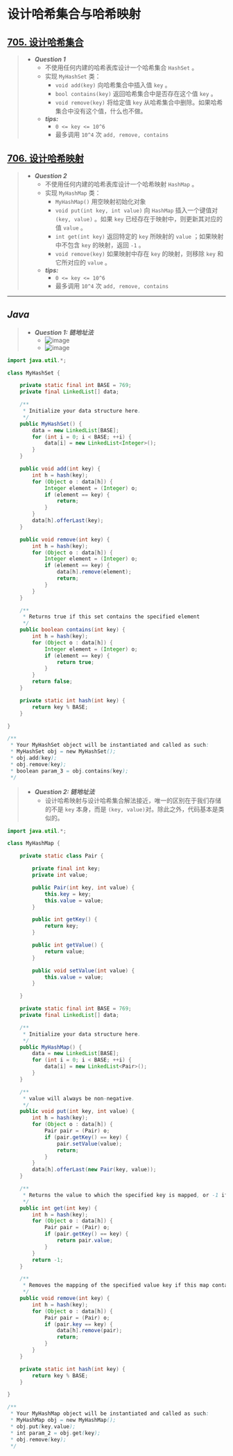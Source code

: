 # 设计哈希集合与哈希映射

## [705. 设计哈希集合](https://leetcode.cn/problems/design-hashset/)

> - ***Question 1***
>   - 不使用任何内建的哈希表库设计一个哈希集合 `HashSet` 。
>   - 实现 `MyHashSet` 类：
>     - `void add(key)` 向哈希集合中插入值 `key` 。
>     - `bool contains(key)` 返回哈希集合中是否存在这个值 `key` 。
>     - `void remove(key)` 将给定值 `key` 从哈希集合中删除。如果哈希集合中没有这个值，什么也不做。
>   - ***tips:***
>     - `0 <= key <= 10^6`
>     - 最多调用 `10^4` 次 `add, remove, contains`

## [706. 设计哈希映射](https://leetcode.cn/problems/design-hashmap/)

> - ***Question 2***
>   - 不使用任何内建的哈希表库设计一个哈希映射 `HashMap` 。
>   - 实现 `MyHashMap` 类：
>     - `MyHashMap()` 用空映射初始化对象
>     - `void put(int key, int value)` 向 `HashMap` 插入一个键值对 `(key, value)` 。如果 `key` 已经存在于映射中，则更新其对应的值 `value` 。
>     - `int get(int key)` 返回特定的 `key` 所映射的 `value` ；如果映射中不包含 `key` 的映射，返回 `-1` 。
>     - `void remove(key)` 如果映射中存在 `key` 的映射，则移除 `key` 和它所对应的 `value` 。
>   - ***tips:***
>     - `0 <= key <= 10^6`
>     - 最多调用 `10^4` 次 `add, remove, contains`

---

## *Java*

> - ***Question 1: 链地址法***
>   - ![image](./images/设计哈希集合1.png)
>   - ![image](./images/设计哈希集合2.png)

```java
import java.util.*;

class MyHashSet {

    private static final int BASE = 769;
    private final LinkedList[] data;

    /**
     * Initialize your data structure here.
     */
    public MyHashSet() {
        data = new LinkedList[BASE];
        for (int i = 0; i < BASE; ++i) {
            data[i] = new LinkedList<Integer>();
        }
    }

    public void add(int key) {
        int h = hash(key);
        for (Object o : data[h]) {
            Integer element = (Integer) o;
            if (element == key) {
                return;
            }
        }
        data[h].offerLast(key);
    }

    public void remove(int key) {
        int h = hash(key);
        for (Object o : data[h]) {
            Integer element = (Integer) o;
            if (element == key) {
                data[h].remove(element);
                return;
            }
        }
    }

    /**
     * Returns true if this set contains the specified element
     */
    public boolean contains(int key) {
        int h = hash(key);
        for (Object o : data[h]) {
            Integer element = (Integer) o;
            if (element == key) {
                return true;
            }
        }
        return false;
    }

    private static int hash(int key) {
        return key % BASE;
    }

}

/**
 * Your MyHashSet object will be instantiated and called as such:
 * MyHashSet obj = new MyHashSet();
 * obj.add(key);
 * obj.remove(key);
 * boolean param_3 = obj.contains(key);
 */
```

> - ***Question 2: 链地址法***
>   - 设计哈希映射与设计哈希集合解法接近，唯一的区别在于我们存储的不是 `key` 本身，而是 `(key, value)`对。除此之外，代码基本是类似的。

```java
import java.util.*;

class MyHashMap {

    private static class Pair {

        private final int key;
        private int value;

        public Pair(int key, int value) {
            this.key = key;
            this.value = value;
        }

        public int getKey() {
            return key;
        }

        public int getValue() {
            return value;
        }

        public void setValue(int value) {
            this.value = value;
        }

    }

    private static final int BASE = 769;
    private final LinkedList[] data;

    /**
     * Initialize your data structure here.
     */
    public MyHashMap() {
        data = new LinkedList[BASE];
        for (int i = 0; i < BASE; ++i) {
            data[i] = new LinkedList<Pair>();
        }
    }

    /**
     * value will always be non-negative.
     */
    public void put(int key, int value) {
        int h = hash(key);
        for (Object o : data[h]) {
            Pair pair = (Pair) o;
            if (pair.getKey() == key) {
                pair.setValue(value);
                return;
            }
        }
        data[h].offerLast(new Pair(key, value));
    }

    /**
     * Returns the value to which the specified key is mapped, or -1 if this map contains no mapping for the key
     */
    public int get(int key) {
        int h = hash(key);
        for (Object o : data[h]) {
            Pair pair = (Pair) o;
            if (pair.getKey() == key) {
                return pair.value;
            }
        }
        return -1;
    }

    /**
     * Removes the mapping of the specified value key if this map contains a mapping for the key
     */
    public void remove(int key) {
        int h = hash(key);
        for (Object o : data[h]) {
            Pair pair = (Pair) o;
            if (pair.key == key) {
                data[h].remove(pair);
                return;
            }
        }
    }

    private static int hash(int key) {
        return key % BASE;
    }

}

/**
 * Your MyHashMap object will be instantiated and called as such:
 * MyHashMap obj = new MyHashMap();
 * obj.put(key,value);
 * int param_2 = obj.get(key);
 * obj.remove(key);
 */
```
